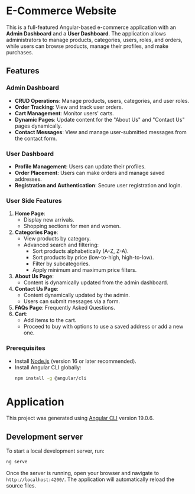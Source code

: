 # E-Commerce Website

This is a full-featured Angular-based e-commerce application with an **Admin Dashboard** and a **User Dashboard**. The application allows administrators to manage products, categories, users, roles, and orders, while users can browse products, manage their profiles, and make purchases.

## Features

### Admin Dashboard
- **CRUD Operations**: Manage products, users, categories, and user roles.
- **Order Tracking**: View and track user orders.
- **Cart Management**: Monitor users' carts.
- **Dynamic Pages**: Update content for the "About Us" and "Contact Us" pages dynamically.
- **Contact Messages**: View and manage user-submitted messages from the contact form.

### User Dashboard
- **Profile Management**: Users can update their profiles.
- **Order Placement**: Users can make orders and manage saved addresses.
- **Registration and Authentication**: Secure user registration and login.

### User Side Features
1. **Home Page**:
   - Display new arrivals.
   - Shopping sections for men and women.
2. **Categories Page**:
   - View products by category.
   - Advanced search and filtering:
     - Sort products alphabetically (A-Z, Z-A).
     - Sort products by price (low-to-high, high-to-low).
     - Filter by subcategories.
     - Apply minimum and maximum price filters.
3. **About Us Page**:
   - Content is dynamically updated from the admin dashboard.
4. **Contact Us Page**:
   - Content dynamically updated by the admin.
   - Users can submit messages via a form.
5. **FAQs Page**: Frequently Asked Questions.
6. **Cart**:
   - Add items to the cart.
   - Proceed to buy with options to use a saved address or add a new one.


### Prerequisites
- Install [Node.js](https://nodejs.org/) (version 16 or later recommended).
- Install Angular CLI globally:
  ```bash
  npm install -g @angular/cli
  ```

# Application

This project was generated using [Angular CLI](https://github.com/angular/angular-cli) version 19.0.6.

## Development server

To start a local development server, run:

```bash
ng serve
```

Once the server is running, open your browser and navigate to `http://localhost:4200/`. The application will automatically reload the source files.


